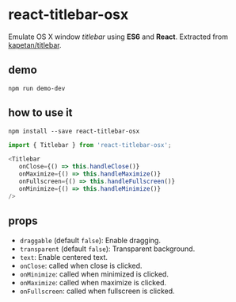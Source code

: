# react-titlebar-osx

Emulate OS X window *titlebar* using **ES6** and **React**. Extracted from [kapetan/titlebar](https://github.com/kapetan/titlebar).

## demo
```
npm run demo-dev
```

## how to use it

```
npm install --save react-titlebar-osx
```

```javascript
import { Titlebar } from 'react-titlebar-osx';
```

```javascript
<Titlebar
   onClose={() => this.handleClose()}
   onMaximize={() => this.handleMaximize()}
   onFullscreen={() => this.handleFullscreen()}
   onMinimize={() => this.handleMinimize()}
/>
```

## props

- `draggable` (default `false`): Enable dragging.
- `transparent` (default `false`): Transparent background.
- `text`: Enable centered text.
- `onClose`: called when close is clicked.
- `onMinimize`: called when minimized is clicked.
- `onMaximize`: called when maximize is clicked.
- `onFullscreen`: called when fullscreen is clicked.
